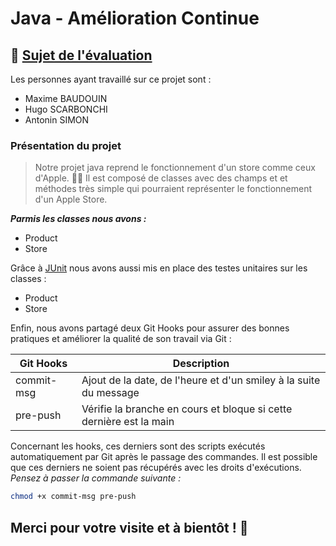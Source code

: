 # Java - Amélioration Continue
## 🔎 [Sujet de l'évaluation](https://docs.google.com/document/d/14JCQic_200O7LIuUEa7Cjutao78dINbZKudZx8auF-4/edit)

Les personnes ayant travaillé sur ce projet sont :
- Maxime BAUDOUIN
- Hugo SCARBONCHI
- Antonin SIMON

### Présentation du projet

>Notre projet java reprend le fonctionnement d'un store comme ceux d'Apple.  🧑‍💻  Il est composé de classes avec des champs et et méthodes très simple qui pourraient représenter le fonctionnement d'un Apple Store.

***Parmis les classes nous avons :***
- Product
- Store

Grâce à [JUnit](https://junit.org/junit5/) nous avons aussi mis en place des testes unitaires sur les classes : 
- Product
- Store

Enfin, nous avons partagé deux Git Hooks pour assurer des bonnes pratiques et améliorer la qualité de son travail via Git :

| Git Hooks | Description |
| ------ | ------ |
| commit-msg | Ajout de la date, de l'heure et d'un smiley à la suite du message |
| pre-push | Vérifie la branche en cours et bloque si cette dernière est la main |

Concernant les hooks, ces derniers sont des scripts exécutés automatiquement par Git après le passage des commandes.
Il est possible que ces derniers ne soient pas récupérés avec les droits d'exécutions.
*Pensez à passer la commande suivante :*
```sh
chmod +x commit-msg pre-push
```

## Merci pour votre visite et à bientôt ! 👋
